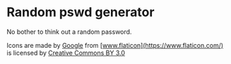 # Random pswd generator
No bother to think out a random password.

Icons are made by [Google](https://www.flaticon.com/authors/google) from [www.flaticon](https://www.flaticon.com/) is licensed by [Creative Commons BY 3.0](http://creativecommons.org/licenses/by/3.0/)